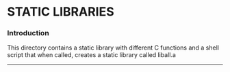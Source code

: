 # STATIC LIBRARIES

### Introduction
This directory contains a static library with different C functions and a shell script that when called, creates a static library called liball.a

--- 
